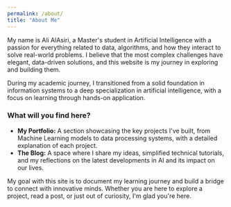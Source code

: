 ```yaml
---
permalink: /about/
title: "About Me"
---
```


My name is Ali AlAsiri, a Master's student in Artificial Intelligence with a passion for everything related to data, algorithms, and how they interact to solve real-world problems. I believe that the most complex challenges have elegant, data-driven solutions, and this website is my journey in exploring and building them.

During my academic journey, I transitioned from a solid foundation in information systems to a deep specialization in artificial intelligence, with a focus on learning through hands-on application.

### What will you find here?

* **My Portfolio:** A section showcasing the key projects I've built, from Machine Learning models to data processing systems, with a detailed explanation of each project.
* **The Blog:** A space where I share my ideas, simplified technical tutorials, and my reflections on the latest developments in AI and its impact on our lives.

My goal with this site is to document my learning journey and build a bridge to connect with innovative minds. Whether you are here to explore a project, read a post, or just out of curiosity, I'm glad you're here.

